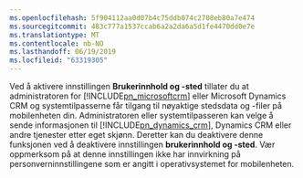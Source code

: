 ```yaml
---
ms.openlocfilehash: 5f904112aa0d07b4c75ddb074c2708eb80a7e474
ms.sourcegitcommit: 483c777a1537ccab6a2a2da6a5d1fe4470dd0e7e
ms.translationtype: MT
ms.contentlocale: nb-NO
ms.lasthandoff: 06/19/2019
ms.locfileid: "63319305"
---
```

Ved å aktivere innstillingen **Brukerinnhold og -sted** tillater du at administratoren for [!INCLUDE[pn_microsoftcrm](pn-microsoftcrm.md)] eller Microsoft Dynamics CRM og systemtilpasserne får tilgang til nøyaktige stedsdata og -filer på mobilenheten din. Administratoren eller systemtilpasseren kan velge å sende informasjonen til [!INCLUDE[pn_dynamics_crm](pn-dynamics-crm.md)], Dynamics CRM eller andre tjenester etter eget skjønn. Deretter kan du deaktivere denne funksjonen ved å deaktivere innstillingen **brukerinnhold og -sted**. Vær oppmerksom på at denne innstillingen ikke har innvirkning på personverninnstillingene som er angitt i operativsystemet for mobilenheten.